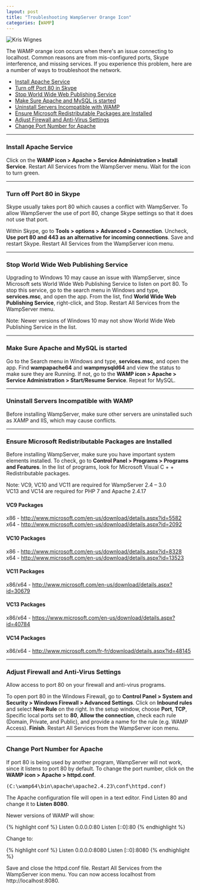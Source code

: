 ```yaml
---
layout: post
title: "Troubleshooting WampServer Orange Icon"
categories: [WAMP]
---
```

   <img src="{{ site.url }}/img/wamp.jpeg" alt="Kris Wignes">


<p>The WAMP orange icon occurs when there's an issue connecting to localhost. Common reasons are from mis-configured ports, Skype interference, and missing services. If you experience this problem, here are a number of ways to troubleshoot the network.</p>

<ul>
<li><a href="#install-service">Install Apache Service</a></li>
<li><a href="#skype">Turn off Port 80 in Skype</a></li>
<li><a href="#wwwps">Stop World Wide Web Publishing Service</a></li>
<li><a href="#service-started">Make Sure Apache and MySQL is started</a></li>
<li><a href="#uninstall-servers">Uninstall Servers Incompatible with WAMP</a></li>
<li><a href="#packages">Ensure Microsoft Redistributable Packages are Installed</a></li>
<li><a href="#firewall">Adjust Firewall and Anti-Virus Settings</a></li>
<li><a href="#change-port">Change Port Number for Apache</a></li>
</ul>

<hr>
<h3 id="install-service">Install Apache Service</h3>

<p>Click on the <strong>WAMP icon &gt; Apache &gt; Service Administration &gt; Install Service</strong>.
Restart All Services from the WampServer menu. Wait for the icon to turn green.</p>
<hr>
<h3 id="skype">Turn off Port 80 in Skype</h3>

<p>Skype usually takes port 80 which causes a conflict with WampServer. To allow WampServer the use of port 80, change Skype settings so that it does not use that port.</p>

<p>Within Skype, go to <strong>Tools &gt; options &gt; Advanced &gt; Connection</strong>. Uncheck, <strong>Use port 80 and 443 as an alternative for incoming connections</strong>. Save and restart Skype. Restart All Services from the WampServer icon menu.</p>

<hr>
<h3 id="wwwps">Stop World Wide Web Publishing Service</h3>

<p>Upgrading to Windows 10 may cause an issue with WampServer, since Microsoft sets World Wide Web Publishing Service to listen on port 80. To stop this service, go to the search menu in Windows and type, <strong>services.msc</strong>, and open the app. From the list, find <strong>World Wide Web Publishing Service</strong>, right-click, and Stop. Restart All Services from the WampServer menu.</p>

<p>Note: Newer versions of Windows 10 may not show World Wide Web Publishing Service in the list.</p>

<hr>
<h3 id="service-started">Make Sure Apache and MySQL is started</h3>

<p>Go to the Search menu in Windows and type, <strong>services.msc</strong>, and open the app. Find <strong>wampapache64</strong> and <strong>wampmysqld64</strong> and view the status to make sure they are Running. If not, go to the <strong>WAMP icon &gt; Apache &gt; Service Administration &gt; Start/Resume Service</strong>. Repeat for MySQL.</p>

<hr>
<h3 id="uninstall-servers">Uninstall Servers Incompatible with WAMP</h3>

<p>Before installing WampServer, make sure other servers are uninstalled such as XAMP and IIS, which may cause conflicts.</p>

<hr>
<h3 id="packages">Ensure Microsoft Redistributable Packages are Installed</h3>

<p>Before installing WampServer, make sure you have important system elements installed. To check, go to <strong>Control Panel &gt; Programs &gt; Programs and Features</strong>. In the list of programs, look for Microsoft Visual C + + Redistributable packages.</p>

<p>Note: VC9, VC10 and VC11 are required for WampServer 2.4 – 3.0<br>
VC13 and VC14 are required for PHP 7 and Apache 2.4.17</p>

<h4>VC9 Packages</h4>
x86 - <a href="http://www.microsoft.com/en-us/download/details.aspx?id=5582" target="_blank">http://www.microsoft.com/en-us/download/details.aspx?id=5582</a><br>
x64 - <a href="http://www.microsoft.com/en-us/download/details.aspx?id=2092" target="_blank">http://www.microsoft.com/en-us/download/details.aspx?id=2092</a><br>

<h4>VC10 Packages</h4>
x86 - <a href="http://www.microsoft.com/en-us/download/details.aspx?id=8328" target="_blank">http://www.microsoft.com/en-us/download/details.aspx?id=8328</a><br>
x64 - <a href="http://www.microsoft.com/en-us/download/details.aspx?id=13523" target="_blank">http://www.microsoft.com/en-us/download/details.aspx?id=13523</a><br>

<h4>VC11 Packages</h4>
x86/x64 - <a href="http://www.microsoft.com/en-us/download/details.aspx?id=30679" target="_blank">http://www.microsoft.com/en-us/download/details.aspx?id=30679</a><br>

<h4>VC13 Packages</h4>
x86/x64 - <a href="https://www.microsoft.com/en-us/download/details.aspx?id=40784" target="_blank">https://www.microsoft.com/en-us/download/details.aspx?id=40784</a><br>

<h4>VC14 Packages</h4>
x86/x64 - <a href="http://www.microsoft.com/fr-fr/download/details.aspx?id=48145" target="_blank">http://www.microsoft.com/fr-fr/download/details.aspx?id=48145</a><br>

<hr>
<h3 id="firewall">Adjust Firewall and Anti-Virus Settings</h3>

<p>Allow access to port 80 on your firewall and anti-virus programs.</p>

<p>To open port 80 in the Windows Firewall, go to <strong>Control Panel &gt; System and Security &gt; Windows Firewall &gt; Advanced Settings</strong>. Click on <strong>Inbound rules</strong> and select <strong>New Rule</strong> on the right. In the setup window, choose <strong>Port</strong>, <strong>TCP</strong>, Specific local ports set to <strong>80</strong>, <strong>Allow the connection</strong>, check each rule (Domain, Private, and Public), and provide a name for the rule (e.g. WAMP Access). <strong>Finish</strong>. Restart All Services from the WampServer icon menu.</p>

<hr>
<h3 id="change-port">Change Port Number for Apache</h3>

<p>If port 80 is being used by another program, WampServer will not work, since it listens to port 80 by default. To change the port number, click on the <strong>WAMP icon &gt; Apache &gt; httpd.conf</strong>.</p>

<p><pre>(C:\wamp64\bin\apache\apache2.4.23\conf\httpd.conf)</pre></p>

<p>The Apache configuration file will open in a text editor. Find Listen 80 and change it to <strong>Listen 8080</strong>.</p>

<p>Newer versions of WAMP will show:</p>

<div class="codehilite">
{% highlight conf %}
Listen 0.0.0.0:80
Listen [::0]:80
{% endhighlight %}
</div>

<p>Change to:</p>

<div class="codehilite">
{% highlight conf %}
Listen 0.0.0.0:8080
Listen [::0]:8080
{% endhighlight %}
</div>

<p>Save and close the httpd.conf file. Restart All Services from the WampServer icon menu. You can now access localhost from http://localhost:8080.</p>